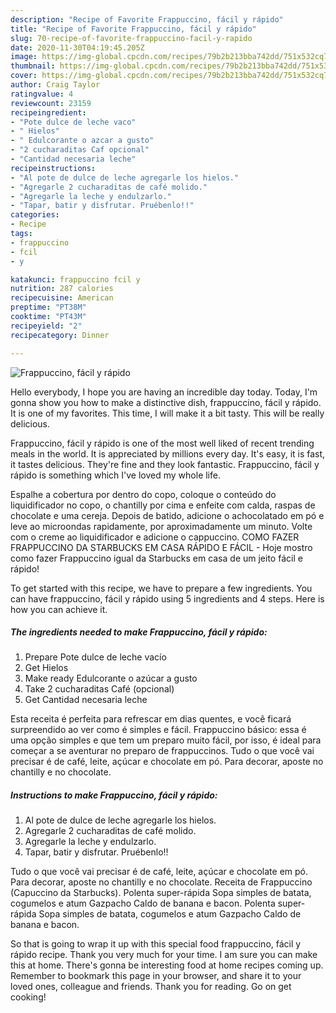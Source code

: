 ```yaml
---
description: "Recipe of Favorite Frappuccino, fácil y rápido"
title: "Recipe of Favorite Frappuccino, fácil y rápido"
slug: 70-recipe-of-favorite-frappuccino-facil-y-rapido
date: 2020-11-30T04:19:45.205Z
image: https://img-global.cpcdn.com/recipes/79b2b213bba742dd/751x532cq70/frappuccino-facil-y-rapido-foto-principal.jpg
thumbnail: https://img-global.cpcdn.com/recipes/79b2b213bba742dd/751x532cq70/frappuccino-facil-y-rapido-foto-principal.jpg
cover: https://img-global.cpcdn.com/recipes/79b2b213bba742dd/751x532cq70/frappuccino-facil-y-rapido-foto-principal.jpg
author: Craig Taylor
ratingvalue: 4
reviewcount: 23159
recipeingredient:
- "Pote dulce de leche vaco"
- " Hielos"
- " Edulcorante o azcar a gusto"
- "2 cucharaditas Caf opcional"
- "Cantidad necesaria leche"
recipeinstructions:
- "Al pote de dulce de leche agregarle los hielos."
- "Agregarle 2 cucharaditas de café molido."
- "Agregarle la leche y endulzarlo."
- "Tapar, batir y disfrutar. Pruébenlo!!"
categories:
- Recipe
tags:
- frappuccino
- fcil
- y

katakunci: frappuccino fcil y 
nutrition: 287 calories
recipecuisine: American
preptime: "PT38M"
cooktime: "PT43M"
recipeyield: "2"
recipecategory: Dinner

---
```



![Frappuccino, fácil y rápido](https://img-global.cpcdn.com/recipes/79b2b213bba742dd/751x532cq70/frappuccino-facil-y-rapido-foto-principal.jpg)

Hello everybody, I hope you are having an incredible day today. Today, I'm gonna show you how to make a distinctive dish, frappuccino, fácil y rápido. It is one of my favorites. This time, I will make it a bit tasty. This will be really delicious.

Frappuccino, fácil y rápido is one of the most well liked of recent trending meals in the world. It is appreciated by millions every day. It's easy, it is fast, it tastes delicious. They're fine and they look fantastic. Frappuccino, fácil y rápido is something which I've loved my whole life.

Espalhe a cobertura por dentro do copo, coloque o conteúdo do liquidificador no copo, o chantilly por cima e enfeite com calda, raspas de chocolate e uma cereja. Depois de batido, adicione o achocolatado em pó e leve ao microondas rapidamente, por aproximadamente um minuto. Volte com o creme ao liquidificador e adicione o cappuccino. COMO FAZER FRAPPUCCINO DA STARBUCKS EM CASA RÁPIDO E FÁCIL - Hoje mostro como fazer Frappuccino igual da Starbucks em casa de um jeito fácil e rápido!


To get started with this recipe, we have to prepare a few ingredients. You can have frappuccino, fácil y rápido using 5 ingredients and 4 steps. Here is how you can achieve it.

<!--inarticleads1-->

##### The ingredients needed to make Frappuccino, fácil y rápido:

1. Prepare Pote dulce de leche vacío
1. Get  Hielos
1. Make ready  Edulcorante o azúcar a gusto
1. Take 2 cucharaditas Café (opcional)
1. Get Cantidad necesaria leche


Esta receita é perfeita para refrescar em dias quentes, e você ficará surpreendido ao ver como é simples e fácil. Frappuccino básico: essa é uma opção simples e que tem um preparo muito fácil, por isso, é ideal para começar a se aventurar no preparo de frappuccinos. Tudo o que você vai precisar é de café, leite, açúcar e chocolate em pó. Para decorar, aposte no chantilly e no chocolate. 

<!--inarticleads2-->

##### Instructions to make Frappuccino, fácil y rápido:

1. Al pote de dulce de leche agregarle los hielos.
1. Agregarle 2 cucharaditas de café molido.
1. Agregarle la leche y endulzarlo.
1. Tapar, batir y disfrutar. Pruébenlo!!


Tudo o que você vai precisar é de café, leite, açúcar e chocolate em pó. Para decorar, aposte no chantilly e no chocolate. Receita de Frappuccino (Capuccino da Starbucks). Polenta super-rápida Sopa simples de batata, cogumelos e atum Gazpacho Caldo de banana e bacon. Polenta super-rápida Sopa simples de batata, cogumelos e atum Gazpacho Caldo de banana e bacon. 

So that is going to wrap it up with this special food frappuccino, fácil y rápido recipe. Thank you very much for your time. I am sure you can make this at home. There's gonna be interesting food at home recipes coming up. Remember to bookmark this page in your browser, and share it to your loved ones, colleague and friends. Thank you for reading. Go on get cooking!
